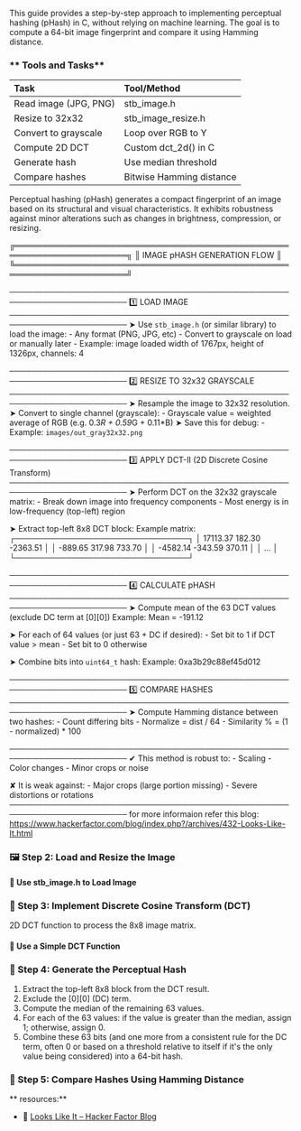 This guide provides a step-by-step approach to implementing perceptual hashing (pHash) in C, without relying on machine learning. The goal is to compute a 64-bit image fingerprint and compare it using Hamming distance.
### ** Tools and Tasks**

| Task | Tool/Method |
| :---- | :---- |
| Read image (JPG, PNG) | stb\_image.h |
| Resize to 32x32 | stb\_image\_resize.h |
| Convert to grayscale | Loop over RGB to Y |
| Compute 2D DCT | Custom dct\_2d() in C |
| Generate hash | Use median threshold |
| Compare hashes | Bitwise Hamming distance |


Perceptual hashing (pHash) generates a compact fingerprint of an image based on its structural and visual characteristics. It exhibits robustness against minor alterations such as changes in brightness, compression, or resizing.

╔══════════════════════════════════════════════════════════════════════╗
║                    IMAGE pHASH GENERATION FLOW                       ║
╚══════════════════════════════════════════════════════════════════════╝

───────────────────────────────────────────────────────────────────────
1️⃣  LOAD IMAGE
───────────────────────────────────────────────────────────────────────
➤ Use `stb_image.h` (or similar library) to load the image:
    - Any format (PNG, JPG, etc)
    - Convert to grayscale on load or manually later
    - Example:
      image loaded width of 1767px, height of 1326px, channels: 4

───────────────────────────────────────────────────────────────────────
2️⃣  RESIZE TO 32x32 GRAYSCALE
───────────────────────────────────────────────────────────────────────
➤ Resample the image to 32x32 resolution.
➤ Convert to single channel (grayscale):
    - Grayscale value = weighted average of RGB
      (e.g. 0.3*R + 0.59*G + 0.11*B)
➤ Save this for debug:
    - Example: `images/out_gray32x32.png`

───────────────────────────────────────────────────────────────────────
3️⃣  APPLY DCT-II (2D Discrete Cosine Transform)
───────────────────────────────────────────────────────────────────────
➤ Perform DCT on the 32x32 grayscale matrix:
    - Break down image into frequency components
    - Most energy is in low-frequency (top-left) region

➤ Extract top-left 8x8 DCT block:
    Example matrix:
    ┌───────────────────────────────┐
    │ 17113.37   182.30  -2363.51   │
    │ -889.65    317.98   733.70    │
    │ -4582.14  -343.59   370.11    │
    │  ...                           │
    └───────────────────────────────┘

───────────────────────────────────────────────────────────────────────
4️⃣  CALCULATE pHASH
───────────────────────────────────────────────────────────────────────
➤ Compute mean of the 63 DCT values (exclude DC term at [0][0])
    Example: Mean = -191.12

➤ For each of 64 values (or just 63 + DC if desired):
    - Set bit to 1 if DCT value > mean
    - Set bit to 0 otherwise

➤ Combine bits into `uint64_t` hash:
    Example: 0xa3b29c88ef45d012

───────────────────────────────────────────────────────────────────────
5️⃣  COMPARE HASHES
───────────────────────────────────────────────────────────────────────
➤ Compute Hamming distance between two hashes:
    - Count differing bits
    - Normalize = dist / 64
    - Similarity % = (1 - normalized) * 100

───────────────────────────────────────────────────────────────────────
✔ This method is robust to:
    - Scaling
    - Color changes
    - Minor crops or noise

✘ It is weak against:
    - Major crops (large portion missing)
    - Severe distortions or rotations
───────────────────────────────────────────────────────────────────────
for more informaion refer this blog: https://www.hackerfactor.com/blog/index.php?/archives/432-Looks-Like-It.html
### **🖼️ Step 2: Load and Resize the Image**

#### **🧩 Use stb\_image.h to Load Image**

### **🔣 Step 3: Implement Discrete Cosine Transform (DCT)**

 2D DCT function to process the 8x8 image matrix.

#### **🧮 Use a Simple DCT Function**


### **🔢 Step 4: Generate the Perceptual Hash**

1. Extract the top-left 8x8 block from the DCT result.  
2. Exclude the \[0\]\[0\] (DC) term.  
3. Compute the median of the remaining 63 values.  
4. For each of the 63 values: if the value is greater than the median, assign 1; otherwise, assign 0\.  
5. Combine these 63 bits (and one more from a consistent rule for the DC term, often 0 or based on a threshold relative to itself if it's the only value being considered) into a 64-bit hash.

### **🧪 Step 5: Compare Hashes Using Hamming Distance**


** resources:**
* 🔗 [Looks Like It – Hacker Factor Blog](http://www.hackerfactor.com/blog/index.php?/archives/432-Looks-Like-It.html)
